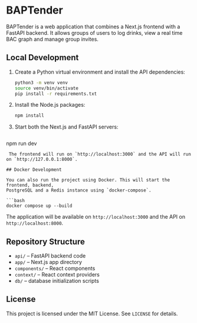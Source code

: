 # BAPTender

BAPTender is a web application that combines a Next.js frontend with a FastAPI backend. It allows groups of users to log drinks, view a real time BAC graph and manage group invites.

## Local Development

1. Create a Python virtual environment and install the API dependencies:
   ```bash
   python3 -m venv venv
   source venv/bin/activate
   pip install -r requirements.txt
   ```
2. Install the Node.js packages:
   ```bash
   npm install
   ```
3. Start both the Next.js and FastAPI servers:
   ```bash
  npm run dev
  ```
   The frontend will run on `http://localhost:3000` and the API will run on `http://127.0.0.1:8000`.

## Docker Development

You can also run the project using Docker. This will start the frontend, backend,
PostgreSQL and a Redis instance using `docker-compose`.

```bash
docker compose up --build
```

The application will be available on `http://localhost:3000` and the API on `http://localhost:8000`.

## Repository Structure

- `api/` – FastAPI backend code
- `app/` – Next.js app directory
- `components/` – React components
- `context/` – React context providers
- `db/` – database initialization scripts

## License

This project is licensed under the MIT License. See `LICENSE` for details.
